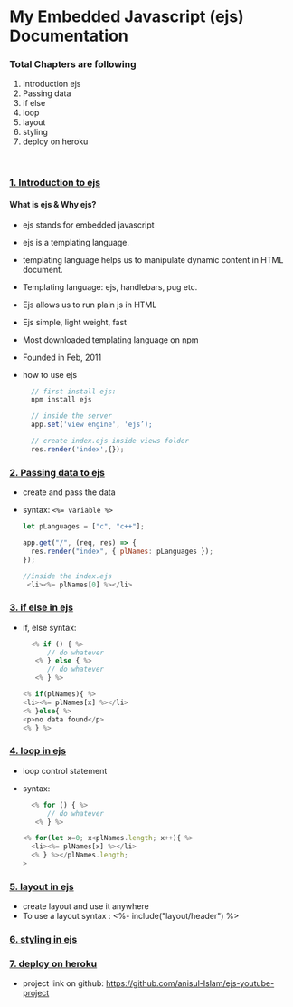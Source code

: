 # My Embedded Javascript (ejs) Documentation

### Total Chapters are following

1.  Introduction ejs
2.  Passing data
3.  if else
4.  loop
5.  layout
6.  styling
7.  deploy on heroku

<br />

### [1. Introduction to ejs](https://youtu.be/x9o3fxS_xdM)

#### What is ejs & Why ejs?

- ejs stands for embedded javascript
- ejs is a templating language.
- templating language helps us to manipulate dynamic content in HTML document.
- Templating language: ejs, handlebars, pug etc.
- Ejs allows us to run plain js in HTML
- Ejs simple, light weight, fast
- Most downloaded templating language on npm
- Founded in Feb, 2011
- how to use ejs

  ```js
    // first install ejs:
    npm install ejs

    // inside the server
    app.set('view engine', 'ejs’);

    // create index.ejs inside views folder
    res.render('index',{});

  ```

### [2. Passing data to ejs]()

- create and pass the data
- syntax: `<%= variable %>`

  ```js
  let pLanguages = ["c", "c++"];

  app.get("/", (req, res) => {
    res.render("index", { plNames: pLanguages });
  });

  //inside the index.ejs
   <li><%= plNames[0] %></li>
  ```

### [3. if else in ejs]()

- if, else syntax:

  ```js
    <% if () { %>
        // do whatever
     <% } else { %>
        // do whatever
     <% } %>
  ```

  ```js
  <% if(plNames){ %>
  <li><%= plNames[x] %></li>
  <% }else{ %>
  <p>no data found</p>
  <% } %>
  ```

### [4. loop in ejs]()

- loop control statement
- syntax:

  ```js
    <% for () { %>
        // do whatever
     <% } %>
  ```

  ```js
  <% for(let x=0; x<plNames.length; x++){ %>
    <li><%= plNames[x] %></li>
    <% } %></plNames.length;
  >
  ```

### [5. layout in ejs]()

- create layout and use it anywhere
- To use a layout syntax : <%- include("layout/header") %>

### [6. styling in ejs]()

### [7. deploy on heroku]()

- project link on github: https://github.com/anisul-Islam/ejs-youtube-project
